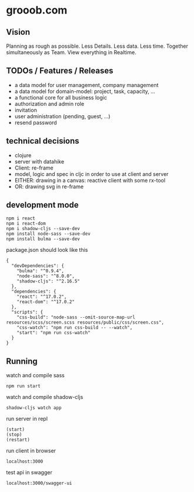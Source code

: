 # grooob.com

## Vision
Planning as rough as possible.
Less Details. Less data. Less time.
Together simultaneously as Team.
View everything in Realtime.

## TODOs / Features / Releases
- a data model for user management, company management
- a data model for domain-model: project, task, capacity, ...
- a functional core for all business logic
- authorization and admin role
- invitation
- user administration (pending, guest, ...)
- resend password

## technical decisions
- clojure
- server with datahike
- Client: re-frame
- model, logic and spec in cljc in order to use at client and server
- EITHER: drawing in a canvas: reactive client with some rx-tool
- OR: drawing svg in re-frame


## development mode
```
npm i react
npm i react-dom
npm i shadow-cljs --save-dev
npm install node-sass --save-dev
npm install bulma --save-dev
```

package.json should look like this
```
{
  "devDependencies": {
    "bulma": "^0.9.4",
    "node-sass": "^8.0.0",
    "shadow-cljs": "^2.16.5"
  },
  "dependencies": {
    "react": "^17.0.2",
    "react-dom": "^17.0.2"
  },
  "scripts": {
    "css-build": "node-sass --omit-source-map-url resources/scss/screen.scss resources/public/css/screen.css",
    "css-watch": "npm run css-build -- --watch",
    "start": "npm run css-watch"
  }
}
```

## Running

watch and compile sass
```
npm run start
```

watch and compile shadow-cljs
```
shadow-cljs watch app
```

run server in repl
```
(start)
(stop)
(restart)
```

run client in browser
```
localhost:3000
```

test api in swagger
```
localhost:3000/swagger-ui
```

